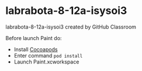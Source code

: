 # labrabota-8-12a-isysoi3
labrabota-8-12a-isysoi3 created by GitHub Classroom

Before launch Paint do:
- Install [Cocoapods](https://cocoapods.org/)
- Enter command `pod install`
- Launch Paint.xcworkspace
